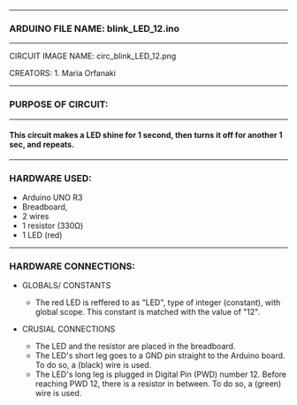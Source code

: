 --------------------------------------------------
### ARDUINO FILE NAME: blink_LED_12.ino
---------------------------------------------------

CIRCUIT IMAGE NAME: circ_blink_LED_12.png

CREATORS: 1. Maria Orfanaki

---------------------------------------------------
### PURPOSE OF CIRCUIT: 
---------------------------------------------------
#### This circuit makes a LED shine for 1 second, then turns it off for another 1 sec, and repeats.
---------------------------------------------------
### HARDWARE USED: 
 - Arduino UNO R3 
 - Breadboard, 
 - 2 wires
 - 1 resistor (330Ω)
 - 1 LED (red)
---------------------------------------------------
### HARDWARE CONNECTIONS: 
 - GLOBALS/ CONSTANTS 
   - The red LED is reffered to as "LED", type of integer (constant), with global scope. This constant is matched with the value of "12".

 - CRUSIAL CONNECTIONS
   - The LED and the resistor are placed in the breadboard. 
   - The LED's short leg goes to a GND pin straight to the Arduino board. To do so, a (black) wire is used.
   - The LED's long leg is plugged in Digital Pin (PWD) number 12. Before reaching PWD 12, there is a resistor in between. To do so, a (green) wire is used.
 
